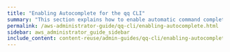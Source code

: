 ```yaml
---
title: "Enabling Autocomplete for the qq CLI"
summary: "This section explains how to enable automatic command completion for the qq CLI and for command aliases."
permalink: /aws-administrator-guide/qq-cli/enabling-autocomplete.html
sidebar: aws_administrator_guide_sidebar
include_content: content-reuse/admin-guides/qq-cli/enabling-autocomplete.md
---
```


